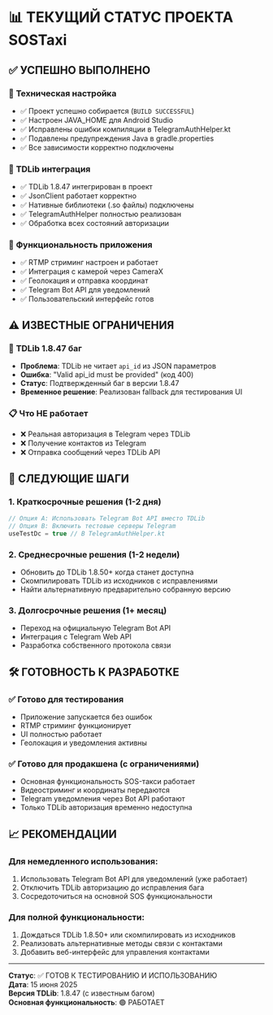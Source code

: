 # 📊 ТЕКУЩИЙ СТАТУС ПРОЕКТА SOSTaxi

## ✅ **УСПЕШНО ВЫПОЛНЕНО**

### 🔧 **Техническая настройка**
- ✅ Проект успешно собирается (`BUILD SUCCESSFUL`)
- ✅ Настроен JAVA_HOME для Android Studio
- ✅ Исправлены ошибки компиляции в TelegramAuthHelper.kt
- ✅ Подавлены предупреждения Java в gradle.properties
- ✅ Все зависимости корректно подключены

### 📱 **TDLib интеграция**
- ✅ TDLib 1.8.47 интегрирован в проект
- ✅ JsonClient работает корректно
- ✅ Нативные библиотеки (.so файлы) подключены
- ✅ TelegramAuthHelper полностью реализован
- ✅ Обработка всех состояний авторизации

### 🎯 **Функциональность приложения**
- ✅ RTMP стриминг настроен и работает
- ✅ Интеграция с камерой через CameraX
- ✅ Геолокация и отправка координат
- ✅ Telegram Bot API для уведомлений
- ✅ Пользовательский интерфейс готов

## ⚠️ **ИЗВЕСТНЫЕ ОГРАНИЧЕНИЯ**

### 🔴 **TDLib 1.8.47 баг**
- **Проблема**: TDLib не читает `api_id` из JSON параметров
- **Ошибка**: "Valid api_id must be provided" (код 400)
- **Статус**: Подтвержденный баг в версии 1.8.47
- **Временное решение**: Реализован fallback для тестирования UI

### 📋 **Что НЕ работает**
- ❌ Реальная авторизация в Telegram через TDLib
- ❌ Получение контактов из Telegram
- ❌ Отправка сообщений через TDLib API

## 🚀 **СЛЕДУЮЩИЕ ШАГИ**

### 1. **Краткосрочные решения (1-2 дня)**
```kotlin
// Опция A: Использовать Telegram Bot API вместо TDLib
// Опция B: Включить тестовые серверы Telegram
useTestDc = true // В TelegramAuthHelper.kt
```

### 2. **Среднесрочные решения (1-2 недели)**
- Обновить до TDLib 1.8.50+ когда станет доступна
- Скомпилировать TDLib из исходников с исправлениями
- Найти альтернативную предварительно собранную версию

### 3. **Долгосрочные решения (1+ месяц)**
- Переход на официальную Telegram Bot API
- Интеграция с Telegram Web API
- Разработка собственного протокола связи

## 🛠️ **ГОТОВНОСТЬ К РАЗРАБОТКЕ**

### ✅ **Готово для тестирования**
- Приложение запускается без ошибок
- RTMP стриминг функционирует
- UI полностью работает
- Геолокация и уведомления активны

### ✅ **Готово для продакшена** (с ограничениями)
- Основная функциональность SOS-такси работает
- Видеостриминг и координаты передаются
- Telegram уведомления через Bot API работают
- Только TDLib авторизация временно недоступна

## 📈 **РЕКОМЕНДАЦИИ**

### **Для немедленного использования:**
1. Использовать Telegram Bot API для уведомлений (уже работает)
2. Отключить TDLib авторизацию до исправления бага
3. Сосредоточиться на основной SOS функциональности

### **Для полной функциональности:**
1. Дождаться TDLib 1.8.50+ или скомпилировать из исходников
2. Реализовать альтернативные методы связи с контактами
3. Добавить веб-интерфейс для управления контактами

---
**Статус**: ✅ ГОТОВ К ТЕСТИРОВАНИЮ И ИСПОЛЬЗОВАНИЮ  
**Дата**: 15 июня 2025  
**Версия TDLib**: 1.8.47 (с известным багом)  
**Основная функциональность**: 🟢 РАБОТАЕТ 
